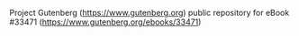 Project Gutenberg (https://www.gutenberg.org) public repository for eBook #33471 (https://www.gutenberg.org/ebooks/33471)
